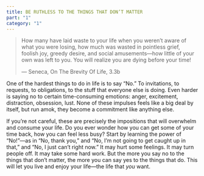 ```yaml
---
title: BE RUTHLESS TO THE THINGS THAT DON’T MATTER
part: "1"
category: "1"
---
```


> How many have laid waste to your life when you weren’t aware of what you were losing, how much was wasted in pointless grief, foolish joy, greedy desire, and social amusements—how little of your own was left to you. You will realize you are dying before your time!
>
> — Seneca, On The Brevity Of Life, 3.3b

One of the hardest things to do in life is to say “No.” To invitations, to requests, to obligations, to the stuff that everyone else is doing. Even harder is saying no to certain time-consuming emotions: anger, excitement, distraction, obsession, lust. None of these impulses feels like a big deal by itself, but run amok, they become a commitment like anything else.

If you’re not careful, these are precisely the impositions that will overwhelm and consume your life. Do you ever wonder how you can get some of your time back, how you can feel less busy? Start by learning the power of “No!”—as in “No, thank you,” and “No, I’m not going to get caught up in that,” and “No, I just can’t right now.” It may hurt some feelings. It may turn people off. It may take some hard work. But the more you say no to the things that don’t matter, the more you can say yes to the things that do. This will let you live and enjoy your life—the life that _you_ want.
